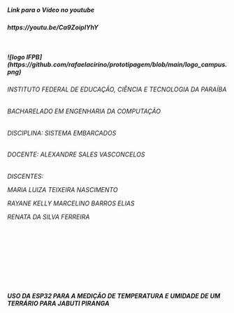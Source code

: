 <h5> Link para o Vídeo no youtube
<h5> https://youtu.be/Ca9ZoipIYhY
<br>
<br>
<br>
<br>
![logo IFPB](https://github.com/rafaelacirino/prototipagem/blob/main/logo_campus.png)<br>
<h6>INSTITUTO FEDERAL DE EDUCAÇÃO, CIÊNCIA E TECNOLOGIA DA PARAÍBA</h6>
<h6>BACHARELADO EM ENGENHARIA DA COMPUTAÇÃO</h6>
<h6>DISCIPLINA: SISTEMA EMBARCADOS</h6>
<h6>DOCENTE: ALEXANDRE SALES VASCONCELOS</h6>
<h6>DISCENTES:
<p>MARIA LUIZA TEIXEIRA NASCIMENTO</p>
<p>RAYANE KELLY MARCELINO BARROS ELIAS</p>
<p>RENATA DA SILVA FERREIRA</p>
<br>
<br>
<br>
<br>
<br>
<br>
<br>
<br>
<p><b>USO DA ESP32 PARA A MEDIÇÃO DE TEMPERATURA E UMIDADE DE UM TERRÁRIO PARA JABUTI PIRANGA </b></p>
<br>
<br>
<br>
<br>
<br>
<br>
<br>

